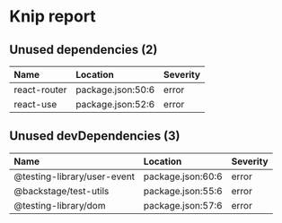 # Knip report

## Unused dependencies (2)

| Name         | Location          | Severity |
| :----------- | :---------------- | :------- |
| react-router | package.json:50:6 | error    |
| react-use    | package.json:52:6 | error    |

## Unused devDependencies (3)

| Name                        | Location          | Severity |
| :-------------------------- | :---------------- | :------- |
| @testing-library/user-event | package.json:60:6 | error    |
| @backstage/test-utils       | package.json:55:6 | error    |
| @testing-library/dom        | package.json:57:6 | error    |
